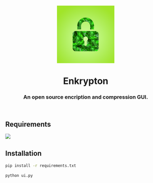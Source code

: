 <p align="center">
    <img align="center" src="./assets/icon.png" height="180px">
</p>

<h1 align="center">Enkrypton</h1>
<h3 align="center">An open source encription and compression GUI.</h3>
<br>

## Requirements
![][python-shield]

## Installation

```bash
pip install -r requirements.txt
```

```bash
python ui.py
```

[python-shield]: https://img.shields.io/badge/Python-3.5^-green?style=for-the-badge&logo=python